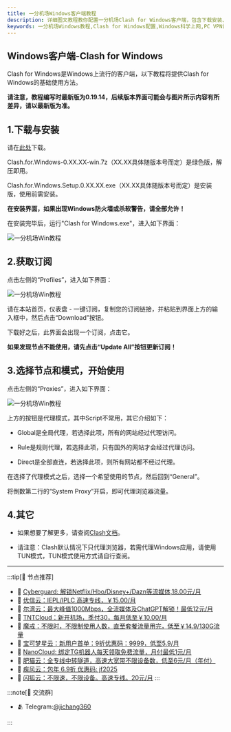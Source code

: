```yaml
---
title: 一分机场Windows客户端教程
description: 详细图文教程教你配置一分机场Clash for Windows客户端，包含下载安装、订阅导入、节点选择及代理模式设置，解决Windows系统科学上网问题。
keywords: 一分机场Windows教程,Clash for Windows配置,Windows科学上网,PC VPN设置,Clash使用指南,Windows代理软件,翻墙软件教程
---
```



## Windows客户端-Clash for Windows

Clash for Windows是Windows上流行的客户端，以下教程将提供Clash for Windows的基础使用方法。

**请注意，教程编写时最新版为0.19.14，后续版本界面可能会与图片所示内容有所差异，请以最新版为准。**

## 1.下载与安装

请在[此处](https://cmhk.node-is.green/d/root/clash_for_windows_x64_cn.zip)下载。

Clash.for.Windows-0.XX.XX-win.7z（XX.XX具体随版本号而定）是绿色版，解压即用。

Clash.for.Windows.Setup.0.XX.XX.exe（XX.XX具体随版本号而定）是安装版，使用前需安装。

**在安装界面，如果出现Windows防火墙或杀软警告，请全部允许！**

在安装完毕后，运行"Clash for Windows.exe"，进入如下界面：

![一分机场Win教程](/assets/win/img1.png "一分机场Win教程")

## 2.获取订阅

点击左侧的“Profiles”，进入如下界面：

![一分机场Win教程](/assets/win/img2.png "一分机场Win教程")

请在本站首页，仪表盘 - 一键订阅，复制您的订阅链接，并粘贴到界面上方的输入框中，然后点击“Download”按钮。

下载好之后，此界面会出现一个订阅，点击它。

**如果发现节点不能使用，请先点击“Update All”按钮更新订阅！**

## 3.选择节点和模式，开始使用

点击左侧的“Proxies”，进入如下界面：

![一分机场Win教程](/assets/win/img3.png "一分机场Win教程")

上方的按钮是代理模式，其中Script不常用，其它介绍如下：

-   Global是全局代理，若选择此项，所有的网站经过代理访问。
    
-   Rule是规则代理，若选择此项，只有国外的网站才会经过代理访问。
    
-   Direct是全部直连，若选择此项，则所有网站都不经过代理。
    

在选择了代理模式之后，选择一个希望使用的节点，然后回到“General”。

将倒数第二行的“System Proxy”开启，即可代理浏览器流量。

## 4.其它

-   如果想要了解更多，请查阅[Clash文档](https://docs.cfw.lbyczf.com/)。
    
-   请注意：Clash默认情况下只代理浏览器，若需代理Windows应用，请使用TUN模式，TUN模式使用方式请自行查阅。

------------------


:::tip[🎉 节点推荐]
- 🚀 [Cyberguard: 解锁Netflix/Hbo/Disney+/Dazn等流媒体,18.00元/月](https://a.suola.link/cyberguard)<br>
- 🚀 [优信云：IEPL/IPLC 高速专线，￥15.00/月](https://a.suola.link/youxinyun)<br>
- 🚀 [尔湾云：最大峰值1000Mbps，全流媒体及ChatGPT解锁！最低12元/月](https://a.suola.link/erwan)<br>
- 🚀 [TNTCloud：新开机场，季付30，每月低至￥10.00/月](https://a.suola.link/tnt)<br>
- 🚀 [魔戒：不限时，不限制使用人数，直至套餐流量用完，低至￥14.9/130G流量](https://a.suola.link/mojie)<br>
- 🚀 [宝可梦星云：新用户首单：9折优惠码：9999，低至5.9/月 ](https://a.suola.link/pokemon)<br>
- 🚀 [NanoCloud: 绑定TG机器人每天领取免费流量，月付最低1元/月](https://a.suola.link/nanocloud)<br>
- 🚀 [肥猫云：全专线中转隧道，高速大宽带不限设备数，低至6元/月（年付）](https://a.suola.link/feimao)<br>
- 🚀 [疾风云：包年 6.9折 优惠码: jf2025](https://a.suola.link/jifeng)<br>
- 🚀 [闪狐云：不限速，不限设备。高速专线。20元/月](https://a.suola.link/shy)
:::

:::note[💬 交流群]

- 🫂 Telegram:[@jichang360](https://t.me/jichang360)

:::